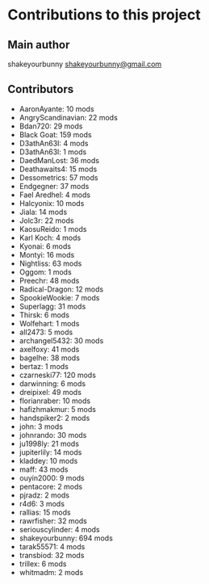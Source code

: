 Contributions to this project
=============================

Main author
----------
shakeyourbunny <shakeyourbunny@gmail.com>

Contributors
------------
- AaronAyante: 10 mods
- AngryScandinavian: 22 mods
- Bdan720: 29 mods
- Black Goat: 159 mods
- D3athAn63I: 4 mods
- D3athAn63l: 1 mods
- DaedManLost: 36 mods
- Deathawaits4: 15 mods
- Dessometrics: 57 mods
- Endgegner: 37 mods
- Fael Aredhel: 4 mods
- Halcyonix: 10 mods
- Jiala: 14 mods
- Jolc3r: 22 mods
- KaosuReido: 1 mods
- Karl Koch: 4 mods
- Kyonai: 6 mods
- Montyi: 16 mods
- Nightliss: 63 mods
- Oggom: 1 mods
- Preechr: 48 mods
- Radical-Dragon: 12 mods
- SpookieWookie: 7 mods
- Superlagg: 31 mods
- Thirsk: 6 mods
- Wolfehart: 1 mods
- all2473: 5 mods
- archangel5432: 30 mods
- axelfoxy: 41 mods
- bagelhe: 38 mods
- bertaz: 1 mods
- czarneski77: 120 mods
- darwinning: 6 mods
- dreipixel: 49 mods
- florianraber: 10 mods
- hafizhmakmur: 5 mods
- handspiker2: 2 mods
- john: 3 mods
- johnrando: 30 mods
- ju1998ly: 21 mods
- jupiterlily: 14 mods
- kladdey: 10 mods
- maff: 43 mods
- ouyin2000: 9 mods
- pentacore: 2 mods
- pjradz: 2 mods
- r4d6: 3 mods
- rallias: 15 mods
- rawrfisher: 32 mods
- seriouscylinder: 4 mods
- shakeyourbunny: 694 mods
- tarak55571: 4 mods
- transbiod: 32 mods
- trillex: 6 mods
- whitmadm: 2 mods
